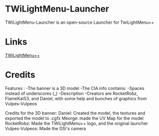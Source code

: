 # TWiLightMenu-Launcher
TWiLightMenu-Launcher is an open-source Launcher for TwiLightMenu++

# Links
[TWiLightMenu++](https://github.com/RocketRobz/TWiLightMenu)


# Credits

Features :
-The banner is a 3D model
-The CIA info contains:
-Spaces instead of underscores (_)
-Description
-Creators are RocketRobz, FlameKat53, and Daniel, with some help and bunches of graphics from Vulpes-Vulpeos

Credits for the 3D banner:
Daniel: Created the model, the textures and exported the model to .cgfx
Meorge: made the UV Map for the model
RocketRobz: Made the TWiLightMenu++ logo, and the original launcher
Vulpes-Vulpeos: Made the DSi's camera
